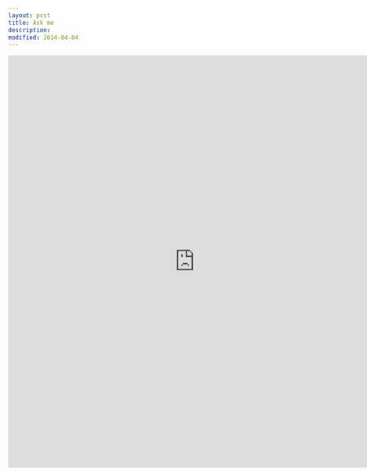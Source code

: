 ```yaml
---
layout: post
title: Ask me
description:
modified: 2014-04-04
---
```


<iframe src="https://docs.google.com/forms/d/1Gr2GJdu-qr9fh-9C_weGr5IbzexL_x8lXlzLgMLG59M/viewform?embedded=true" width="760" height="840" frameborder="0" marginheight="0" marginwidth="0">Loading...</iframe>
